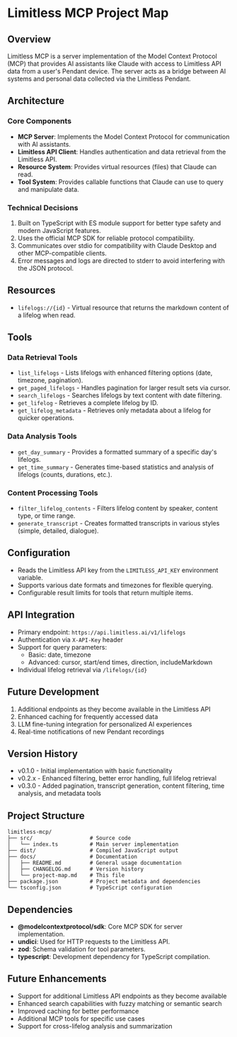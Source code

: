 # Limitless MCP Project Map

## Overview
Limitless MCP is a server implementation of the Model Context Protocol (MCP) that provides AI assistants like Claude with access to Limitless API data from a user's Pendant device. The server acts as a bridge between AI systems and personal data collected via the Limitless Pendant.

## Architecture

### Core Components
- **MCP Server**: Implements the Model Context Protocol for communication with AI assistants.
- **Limitless API Client**: Handles authentication and data retrieval from the Limitless API.
- **Resource System**: Provides virtual resources (files) that Claude can read.
- **Tool System**: Provides callable functions that Claude can use to query and manipulate data.

### Technical Decisions
1. Built on TypeScript with ES module support for better type safety and modern JavaScript features.
2. Uses the official MCP SDK for reliable protocol compatibility.
3. Communicates over stdio for compatibility with Claude Desktop and other MCP-compatible clients.
4. Error messages and logs are directed to stderr to avoid interfering with the JSON protocol.

## Resources
- `lifelogs://{id}` - Virtual resource that returns the markdown content of a lifelog when read.

## Tools

### Data Retrieval Tools
- `list_lifelogs` - Lists lifelogs with enhanced filtering options (date, timezone, pagination).
- `get_paged_lifelogs` - Handles pagination for larger result sets via cursor.
- `search_lifelogs` - Searches lifelogs by text content with date filtering.
- `get_lifelog` - Retrieves a complete lifelog by ID.
- `get_lifelog_metadata` - Retrieves only metadata about a lifelog for quicker operations.

### Data Analysis Tools
- `get_day_summary` - Provides a formatted summary of a specific day's lifelogs.
- `get_time_summary` - Generates time-based statistics and analysis of lifelogs (counts, durations, etc.).

### Content Processing Tools
- `filter_lifelog_contents` - Filters lifelog content by speaker, content type, or time range.
- `generate_transcript` - Creates formatted transcripts in various styles (simple, detailed, dialogue).

## Configuration
- Reads the Limitless API key from the `LIMITLESS_API_KEY` environment variable.
- Supports various date formats and timezones for flexible querying.
- Configurable result limits for tools that return multiple items.

## API Integration
- Primary endpoint: `https://api.limitless.ai/v1/lifelogs`
- Authentication via `X-API-Key` header
- Support for query parameters:
  - Basic: date, timezone
  - Advanced: cursor, start/end times, direction, includeMarkdown
- Individual lifelog retrieval via `/lifelogs/{id}`

## Future Development
1. Additional endpoints as they become available in the Limitless API
2. Enhanced caching for frequently accessed data
3. LLM fine-tuning integration for personalized AI experiences
4. Real-time notifications of new Pendant recordings

## Version History
- v0.1.0 - Initial implementation with basic functionality
- v0.2.x - Enhanced filtering, better error handling, full lifelog retrieval
- v0.3.0 - Added pagination, transcript generation, content filtering, time analysis, and metadata tools

## Project Structure

```
limitless-mcp/
├── src/                  # Source code
│   └── index.ts          # Main server implementation
├── dist/                 # Compiled JavaScript output
├── docs/                 # Documentation
│   ├── README.md         # General usage documentation
│   ├── CHANGELOG.md      # Version history
│   └── project-map.md    # This file
├── package.json          # Project metadata and dependencies
└── tsconfig.json         # TypeScript configuration
```

## Dependencies

- **@modelcontextprotocol/sdk**: Core MCP SDK for server implementation.
- **undici**: Used for HTTP requests to the Limitless API.
- **zod**: Schema validation for tool parameters.
- **typescript**: Development dependency for TypeScript compilation.

## Future Enhancements

- Support for additional Limitless API endpoints as they become available
- Enhanced search capabilities with fuzzy matching or semantic search
- Improved caching for better performance
- Additional MCP tools for specific use cases
- Support for cross-lifelog analysis and summarization 